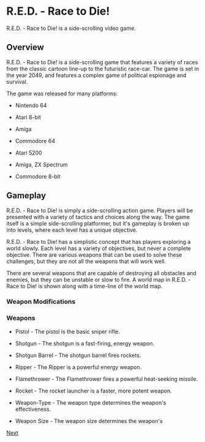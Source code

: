 # R.E.D. - Race to Die!

R.E.D. - Race to Die! is a side-scrolling video game.

## Overview

R.E.D. - Race to Die! is a side-scrolling game that features a variety of races from the classic cartoon line-up to the futuristic race-car. The game is set in the year 2049, and features a complex game of political espionage and survival.

The game was released for many platforms:

*   Nintendo 64

*   Atari 8-bit
*   Amiga
*   Commodore 64
*   Atari 5200
*   Amiga, ZX Spectrum
*   Commodore 8-bit

## Gameplay

R.E.D. - Race to Die! is simply a side-scrolling action game. Players will be presented with a variety of tactics and choices along the way. The game itself is a simple side-scrolling platformer, but it's gameplay is broken up into levels, where each level has a unique objective.

R.E.D. - Race to Die! has a simplistic concept that has players exploring a world slowly. Each level has a variety of objectives, but never a complete objective. There are various weapons that can be used to solve these challenges, but they are not all the weapons that will work well.

There are several weapons that are capable of destroying all obstacles and enemies, but they can be unstable or slow to fire. A world map in R.E.D. - Race to Die! is shown along with a time-line of the world map.

### Weapon Modifications

### Weapons

*   Pistol - The pistol is the basic sniper rifle.

*   Shotgun - The shotgun is a fast-firing, energy weapon.

*   Shotgun Barrel - The shotgun barrel fires rockets.

*   Ripper - The Ripper is a powerful energy weapon.

*   Flamethrower - The Flamethrower fires a powerful heat-seeking missile.

*   Rocket - The rocket launcher is a faster, more potent weapon.

*   Weapon-Type - The weapon type determines the weapon's effectiveness.

*   Weapon Size - The weapon size determines the weapon's

[Next](151.md)